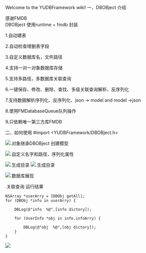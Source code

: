 Welcome to the YUDBFramework wiki!
一、DBOBject 介绍

感谢FMDB  
DBOBject 使用runtime + fmdb 封装

1.自动建表

2.自动检查增删表字段

3.自定义数据库名，文件路径

4.支持一对一对象数据库存储

5.支持多路径，多数据库关联查询

6.一键保存、修改、删除、查找、多级关联查询解析、反序列化

7.支持数据解析序列化、反序列化、json -> model  and  model ->json 

8.使用FMDatabaseQueue队列操作

9.只依赖唯一第三方库FMDB

二、如何使用
#import <YUDBFramework/DBOBject.h>

![.对象继承DBOBject 创建模型](http://static.oschina.net/uploads/space/2015/1109/100242_j4U9_868062.png)

![.自定义名字和路径，序列化属性](http://static.oschina.net/uploads/space/2015/1109/100259_SZv6_868062.png)


![.生成目录](http://static.oschina.net/uploads/space/2015/0821/224011_3fPy_868062.png)
![.生成目录](http://static.oschina.net/uploads/space/2015/0821/224013_1aEx_868062.png)

![.数据库展现](http://static.oschina.net/uploads/space/2015/0821/224744_ldNG_868062.png)

.关联查询 运行结果

    NSArray *userArry = [DBObj getAll];
    for (DBObj *info in userArry) {
         
        DBLog(@"info  %@",[info dictory]);
         
        for (UserInfo *obj in info.infoArry) {
             
            DBLog(@"obj  %@",[obj dictory]);
        }
    }
    
![](http://static.oschina.net/uploads/space/2015/1109/100615_oJEK_868062.png)
